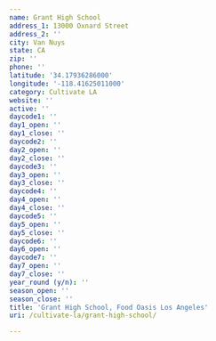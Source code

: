 ```yaml
---
name: Grant High School
address_1: 13000 Oxnard Street
address_2: ''
city: Van Nuys
state: CA
zip: ''
phone: ''
latitude: '34.17936286000'
longitude: '-118.41625011000'
category: Cultivate LA
website: ''
active: ''
daycode1: ''
day1_open: ''
day1_close: ''
daycode2: ''
day2_open: ''
day2_close: ''
daycode3: ''
day3_open: ''
day3_close: ''
daycode4: ''
day4_open: ''
day4_close: ''
daycode5: ''
day5_open: ''
day5_close: ''
daycode6: ''
day6_open: ''
daycode7: ''
day7_open: ''
day7_close: ''
year_round (y/n): ''
season_open: ''
season_close: ''
title: 'Grant High School, Food Oasis Los Angeles'
uri: /cultivate-la/grant-high-school/

---
```

